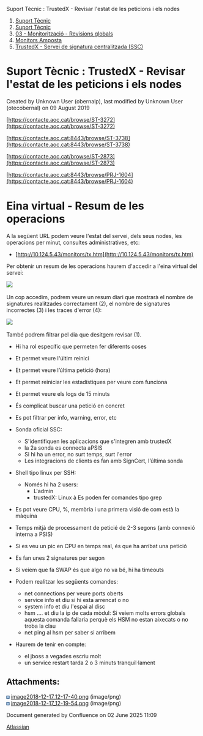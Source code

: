 Suport Tècnic : TrustedX - Revisar l'estat de les peticions i els nodes  

1.  [Suport Tècnic](index.html)
2.  [Suport Tècnic](13893782.html)
3.  [03 - Monitorització - Revisions globals](26313327.html)
4.  [Monitors Amposta](Monitors-Amposta_26313332.html)
5.  [TrustedX - Servei de signatura centralitzada (SSC)](26313397.html)

Suport Tècnic : TrustedX - Revisar l'estat de les peticions i els nodes
=======================================================================

Created by Unknown User (obernalp), last modified by Unknown User (otecobernal) on 09 August 2019

[https://contacte.aoc.cat/browse/ST-3272](https://contacte.aoc.cat/browse/ST-3272)

[https://contacte.aoc.cat:8443/browse/ST-3738](https://contacte.aoc.cat:8443/browse/ST-3738)

[https://contacte.aoc.cat/browse/ST-2873](https://contacte.aoc.cat/browse/ST-2873)

[https://contacte.aoc.cat:8443/browse/PRJ-1604](https://contacte.aoc.cat:8443/browse/PRJ-1604)

Eina virtual - Resum de les operacions
======================================

A la següent URL podem veure l'estat del servei, dels seus nodes, les operacions per minut, consultes administratives, etc:

*   [http://10.124.5.43/monitors/tx.htm](http://10.124.5.43/monitors/tx.htm)

  

Per obtenir un resum de les operacions haurem d'accedir a l'eina virtual del servei:

![](attachments/26313401/26315319.png)

Un cop accedim, podrem veure un resum diari que mostrarà el nombre de signatures realitzades correctament (2), el nombre de signatures incorrectes (3) i les traces d'error (4):

![](attachments/26313401/26315317.png)

També podrem filtrar pel dia que desitgem revisar (1).

  

*   Hi ha rol específic que permeten fer diferents coses
*   Et permet veure l'últim reinici
*   Et permet veure l’última petició (hora)
*   Et permet reiniciar les estadístiques per veure com funciona
*   Et permet veure els logs de 15 minuts
*   És complicat buscar una petició en concret
*   Es pot filtrar per info, warning, error, etc

*   Sonda oficial SSC:
    *   S'identifiquen les aplicacions que s'integren amb trustedX
    *   la 2a sonda es connecta aPSIS
    *   Si hi ha un error, no surt temps, surt l'error
    *   Les integracions de clients es fan amb SignCert, l’última sonda

*   Shell tipo linux per SSH:
    *   Només hi ha 2 users:
        *   L'admin
        *   trustedX: Linux à Es poden fer comandes tipo grep
*   Es pot veure CPU, %, memòria i una primera visió de com està la màquina
*   Temps mitjà de processament de peticié de 2-3 segons (amb connexió interna a PSIS)
*   Si es veu un pic en CPU en temps real, és que ha arribat una petició
*   Es fan unes 2 signatures per segon
*   Si veiem que fa SWAP és que algo no va bé, hi ha timeouts
*   Podem realitzar les següents comandes:
    *   net connections per veure ports oberts
    *   service info et diu si hi esta arrencat o no
    *   system info et diu l'espai al disc
    *   hsm .... et diu la ip de cada mòdul: Si veiem molts errors globals aquesta comanda fallaria perquè els HSM no estan aixecats o no troba la clau
    *   net ping al hsm per saber si arribem
*   Haurem de tenir en compte:
    *   el jboss a vegades escriu molt
    *   un service restart tarda 2 o 3 minuts tranquil·lament

Attachments:
------------

![](images/icons/bullet_blue.gif) [image2018-12-17\_12-17-40.png](attachments/26313401/26315319.png) (image/png)  
![](images/icons/bullet_blue.gif) [image2018-12-17\_12-19-54.png](attachments/26313401/26315317.png) (image/png)  

Document generated by Confluence on 02 June 2025 11:09

[Atlassian](http://www.atlassian.com/)